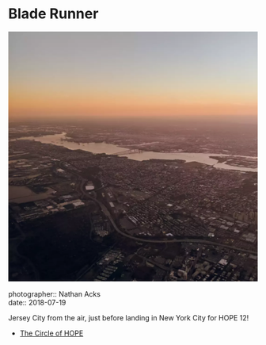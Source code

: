# Blade Runner

![Looking west across Jersey City at dusk](assets/2018-07-19-blade-runner.webp)

photographer:: Nathan Acks  
date:: 2018-07-19

Jersey City from the air, just before landing in New York City for HOPE 12!

* [The Circle of HOPE](https://xii.hope.net/)

